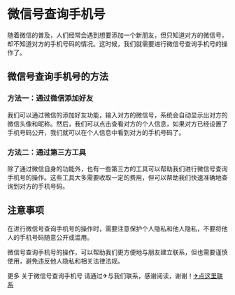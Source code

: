 # 微信号查询手机号

随着微信的普及，人们经常会遇到想要添加一个新朋友，但只知道对方的微信号，却不知道对方的手机号码的情况。这时候，我们就需要进行微信号查询手机号的操作了。

## 微信号查询手机号的方法

### 方法一：通过微信添加好友

我们可以通过微信的添加好友功能，输入对方的微信号，系统会自动显示出对方的微信头像和昵称。然后，我们可以点击查看对方的个人信息，如果对方已经设置了手机号码公开，我们就可以在个人信息中看到对方的手机号码了。

### 方法二：通过第三方工具

除了通过微信自身的功能外，也有一些第三方的工具可以帮助我们进行微信号查询手机号的操作。这些工具大多需要收取一定的费用，但可以帮助我们快速准确地查询到对方的手机号码。

## 注意事项

在进行微信号查询手机号的操作时，需要注意保护个人隐私和他人隐私，不要将他人的手机号码随意公开或滥用。

微信号查询手机号的操作，可以帮助我们更方便地与朋友建立联系，但也需要谨慎使用，避免违反他人隐私和相关法律法规。

更多 关于微信号查询手机号 请通过✈与我们联系，感谢阅读，谢谢！[✈点这里联系](https://1.k02.cc)